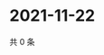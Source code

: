 # 2021-11-22

共 0 条

<!-- BEGIN WEIBO -->
<!-- 最后更新时间 Mon Nov 22 2021 05:11:52 GMT+0800 (China Standard Time) -->

<!-- END WEIBO -->
